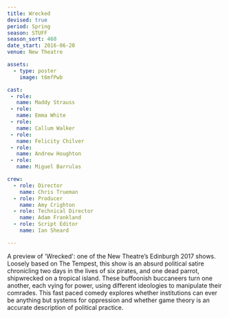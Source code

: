 ```yaml
---
title: Wrecked
devised: true
period: Spring
season: STUFF
season_sort: 460
date_start: 2016-06-20
venue: New Theatre

assets:
  - type: poster
    image: t6mfPwb

cast:
 - role: 
   name: Maddy Strauss
 - role: 
   name: Emma White
 - role: 
   name: Callum Walker
 - role: 
   name: Felicity Chilver
 - role: 
   name: Andrew Houghton
 - role: 
   name: Miguel Barrulas

crew:
  - role: Director
    name: Chris Trueman
  - role: Producer
    name: Amy Crighton
  - role: Technical Director
    name: Adam Frankland
  - role: Script Editor
    name: Ian Sheard

---
```


A preview of 'Wrecked': one of the New Theatre’s Edinburgh 2017 shows. Loosely based on The Tempest, this show is an absurd political satire chronicling two days in the lives of six pirates, and one dead parrot, shipwrecked on a tropical island. These buffoonish buccaneers turn one another, each vying for power, using different ideologies to manipulate their comrades. This fast paced comedy explores whether institutions can ever be anything but systems for oppression and whether game theory is an accurate description of political practice.

